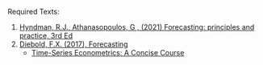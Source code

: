 
Required Texts:
1. [Hyndman, R.J., Athanasopoulos, G , (2021) Forecasting: principles and practice, 3rd Ed](https://otexts.com/fpp3/)
2. [Diebold, F.X. (2017), Forecasting](https://www.sas.upenn.edu/~fdiebold/Textbooks.html)
   - [Time-Series Econometrics: A Concise Course](https://www.sas.upenn.edu/~fdiebold/Teaching706/TimeSeriesEconometrics.pdf)
